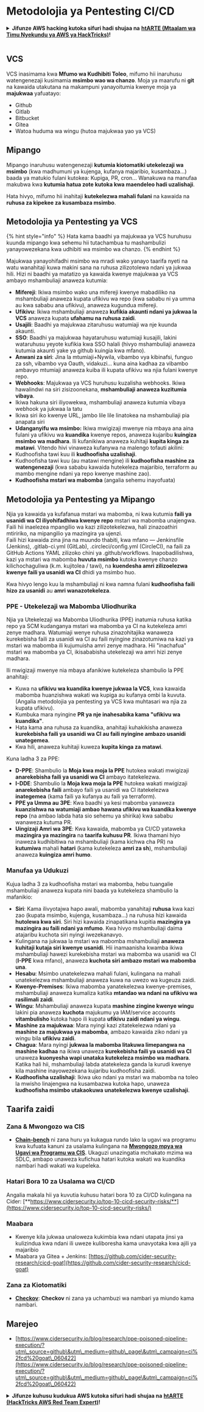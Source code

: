 # Metodolojia ya Pentesting CI/CD

<details>

<summary><strong>Jifunze AWS hacking kutoka sifuri hadi shujaa na</strong> <a href="https://training.hacktricks.xyz/courses/arte"><strong>htARTE (Mtaalam wa Timu Nyekundu ya AWS ya HackTricks)</strong></a><strong>!</strong></summary>

Njia nyingine za kusaidia HackTricks:

* Ikiwa unataka kuona **kampuni yako ikionekana kwenye HackTricks** au **kupakua HackTricks kwa PDF** Angalia [**MIPANGO YA USAJILI**](https://github.com/sponsors/carlospolop)!
* Pata [**bidhaa rasmi za PEASS & HackTricks**](https://peass.creator-spring.com)
* Gundua [**Familia ya PEASS**](https://opensea.io/collection/the-peass-family), mkusanyiko wetu wa kipekee wa [**NFTs**](https://opensea.io/collection/the-peass-family)
* **Jiunge na** 💬 [**Kikundi cha Discord**](https://discord.gg/hRep4RUj7f) au [**kikundi cha telegram**](https://t.me/peass) au **fuata** kwenye **Twitter** 🐦 [**@hacktricks_live**](https://twitter.com/hacktricks_live)**.**
* **Shiriki mbinu zako za udukuzi kwa kuwasilisha PRs kwa** [**HackTricks**](https://github.com/carlospolop/hacktricks) na [**HackTricks Cloud**](https://github.com/carlospolop/hacktricks-cloud) github repos.

</details>

<figure><img src="../.gitbook/assets/CLOUD-logo-letters.svg" alt=""><figcaption></figcaption></figure>

## VCS

VCS inasimama kwa **Mfumo wa Kudhibiti Toleo**, mifumo hii inaruhusu watengenezaji kusimamia **msimbo wao wa chanzo**. Moja ya maarufu ni **git** na kawaida utakutana na makampuni yanayoitumia kwenye moja ya **majukwaa** yafuatayo:

* Github
* Gitlab
* Bitbucket
* Gitea
* Watoa huduma wa wingu (hutoa majukwaa yao ya VCS)

## Mipango

Mipango inaruhusu watengenezaji **kutumia kiotomatiki utekelezaji wa msimbo** (kwa madhumuni ya kujenga, kufanya majaribio, kusambaza...) baada ya matukio fulani kutokea: Kupiga, PR, cron... Wanakuwa na manufaa makubwa kwa **kutumia hatua zote kutoka kwa maendeleo hadi uzalishaji**.

Hata hivyo, mifumo hii inahitaji **kutekelezwa mahali fulani** na kawaida na **ruhusa za kipekee za kusambaza msimbo**.

## Metodolojia ya Pentesting ya VCS

{% hint style="info" %}
Hata kama baadhi ya majukwaa ya VCS huruhusu kuunda mipango kwa sehemu hii tutachambua tu mashambulizi yanayowezekana kwa udhibiti wa msimbo wa chanzo.
{% endhint %}

Majukwaa yanayohifadhi msimbo wa mradi wako yanayo taarifa nyeti na watu wanahitaji kuwa makini sana na ruhusa zilizotolewa ndani ya jukwaa hili. Hizi ni baadhi ya matatizo ya kawaida kwenye majukwaa ya VCS ambayo mshambuliaji anaweza kutumia:

* **Mifereji**: Ikiwa msimbo wako una mifereji kwenye mabadiliko na mshambuliaji anaweza kupata ufikivu wa repo (kwa sababu ni ya umma au kwa sababu ana ufikivu), anaweza kugundua mifereji.
* **Ufikivu**: Ikiwa mshambuliaji anaweza **kufikia akaunti ndani ya jukwaa la VCS** anaweza kupata **ufahamu na ruhusa zaidi**.
* **Usajili**: Baadhi ya majukwaa zitaruhusu watumiaji wa nje kuunda akaunti.
* **SSO**: Baadhi ya majukwaa hayataruhusu watumiaji kusajili, lakini wataruhusu yeyote kufikia kwa SSO halali (hivyo mshambuliaji anaweza kutumia akaunti yake ya github kuingia kwa mfano).
* **Anwani za siri**: Jina la mtumiaji+Nywila, vibambo vya kibinafsi, funguo za ssh, vibambo vya Oauth, vidakuzi... kuna aina kadhaa za vibambo ambavyo mtumiaji anaweza kuiba ili kupata ufikivu wa njia fulani kwenye repo.
* **Webhooks**: Majukwaa ya VCS huruhusu kuzalisha webhooks. Ikiwa hawalindwi na siri zisizoonekana, **mshambuliaji anaweza kuzitumia vibaya**.
* Ikiwa hakuna siri iliyowekwa, mshambuliaji anaweza kutumia vibaya webhook ya jukwaa la tatu
* Ikiwa siri iko kwenye URL, jambo lile lile linatokea na mshambuliaji pia anapata siri
* **Udanganyifu wa msimbo:** Ikiwa mwigizaji mwenye nia mbaya ana aina fulani ya ufikivu wa **kuandika** kwenye repos, anaweza kujaribu **kuingiza msimbo wa madhara**. Ili kufanikiwa anaweza kuhitaji **kupita kinga za matawi**. Vitendo hivi vinaweza kufanywa na malengo tofauti akilini:
* Kudhoofisha tawi kuu ili **kudhoofisha uzalishaji**.
* Kudhoofisha tawi kuu (au matawi mengine) ili **kudhoofisha mashine za watengenezaji** (kwa sababu kawaida hutekeleza majaribio, terraform au mambo mengine ndani ya repo kwenye mashine zao).
* **Kudhoofisha mstari wa mabomba** (angalia sehemu inayofuata)

## Metodolojia ya Pentesting ya Mipango

Njia ya kawaida ya kufafanua mstari wa mabomba, ni kwa kutumia **faili ya usanidi wa CI iliyohifadhiwa kwenye repo** mstari wa mabomba unajengwa. Faili hii inaelezea mpangilio wa kazi zilizotekelezwa, hali zinazoathiri mtiririko, na mipangilio ya mazingira ya ujenzi.\
Faili hizi kawaida zina jina na muundo thabiti, kwa mfano — Jenkinsfile (Jenkins), .gitlab-ci.yml (GitLab), .circleci/config.yml (CircleCI), na faili za GitHub Actions YAML zilizoko chini ya .github/workflows. Inapobadilishwa, kazi ya mstari wa mabomba **huvuta msimbo** kutoka kwenye chanzo kilichochaguliwa (k.m. kujitolea / tawi), na **kuendesha amri zilizoelezwa kwenye faili ya usanidi wa CI** dhidi ya msimbo huo.

Kwa hivyo lengo kuu la mshambuliaji ni kwa namna fulani **kudhoofisha faili hizo za usanidi** au **amri wanazotekeleza**.

### PPE - Utekelezaji wa Mabomba Uliodhurika

Njia ya Utekelezaji wa Mabomba Uliodhurika (PPE) inatumia ruhusa katika repo ya SCM kudanganya mstari wa mabomba ya CI na kutekeleza amri zenye madhara. Watumiaji wenye ruhusa zinazohitajika wanaweza kurekebisha faili za usanidi wa CI au faili nyingine zinazotumiwa na kazi ya mstari wa mabomba ili kujumuisha amri zenye madhara. Hii "inachafua" mstari wa mabomba ya CI, ikisababisha utekelezaji wa amri hizi zenye madhara.

Ili mwigizaji mwenye nia mbaya afanikiwe kutekeleza shambulio la PPE anahitaji:

* Kuwa na **ufikivu wa kuandika kwenye jukwaa la VCS**, kwa kawaida mabomba huanzishwa wakati wa kupiga au kufanya ombi la kuvuta. (Angalia metodolojia ya pentesting ya VCS kwa muhtasari wa njia za kupata ufikivu).
* Kumbuka mara nyingine **PR ya nje inahesabika kama "ufikivu wa kuandika"**.
* Hata kama ana ruhusa za kuandika, anahitaji kuhakikisha anaweza **kurekebisha faili ya usanidi wa CI au faili nyingine ambazo usanidi unategemea**.
* Kwa hili, anaweza kuhitaji kuweza **kupita kinga za matawi**.

Kuna ladha 3 za PPE:

* **D-PPE**: Shambulio la **Moja kwa moja la PPE** hutokea wakati mwigizaji **anarekebisha faili ya usanidi wa CI** ambayo itatekelezwa.
* **I-DDE**: Shambulio la **Moja kwa moja la PPE** hutokea wakati mwigizaji **anarekebisha** **faili** ambayo faili ya usanidi wa CI itatekelezwa **inategemea** (kama faili ya kufanya au faili ya terraform).
* **PPE ya Umma au 3PE**: Kwa baadhi ya kesi mabomba yanaweza **kuanzishwa na watumiaji ambao hawana ufikivu wa kuandika kwenye repo** (na ambao labda hata sio sehemu ya shirika) kwa sababu wanaweza kutuma PR.
* **Uingizaji Amri wa 3PE**: Kwa kawaida, mabomba ya CI/CD yataweka **mazingira ya mazingira** na **taarifa kuhusu PR**. Ikiwa thamani hiyo inaweza kudhibitiwa na mshambuliaji (kama kichwa cha PR) na **kutumiwa** mahali **hatari** (kama kutekeleza **amri za sh**), mshambuliaji anaweza **kuingiza amri humo**.

### Manufaa ya Udukuzi

Kujua ladha 3 za kudhoofisha mstari wa mabomba, hebu tuangalie mshambuliaji anaweza kupata nini baada ya kutekeleza shambulio la mafanikio:

* **Siri**: Kama ilivyotajwa hapo awali, mabomba yanahitaji **ruhusa** kwa kazi zao (kupata msimbo, kujenga, kusambaza...) na ruhusa hizi kawaida **hutolewa kwa siri**. Siri hizi kawaida zinapatikana kupitia **mazingira ya mazingira au faili ndani ya mfumo**. Kwa hivyo mshambuliaji daima atajaribu kuchota siri nyingi iwezekanavyo.
* Kulingana na jukwaa la mstari wa mabomba mshambuliaji **anaweza kuhitaji kutaja siri kwenye usanidi**. Hii inamaanisha kwamba ikiwa mshambuliaji hawezi kurekebisha mstari wa mabomba wa usanidi wa CI (**I-PPE** kwa mfano), anaweza **kuchota siri ambazo mstari wa mabomba una**.
* **Hesabu**: Msimbo unatekelezwa mahali fulani, kulingana na mahali unatekelezwa mshambuliaji anaweza kuwa na uwezo wa kugeuza zaidi.
* **Kwenye-Premises**: Ikiwa mabomba yanatekelezwa kwenye-premises, mshambuliaji anaweza kumaliza katika **mtandao wa ndani na ufikivu wa rasilimali zaidi**.
* **Wingu**: Mshambuliaji anaweza kupata **mashine zingine kwenye wingu** lakini pia anaweza **kuchota** majukumu ya IAM/service accounts **vitambulisho** kutoka hapo ili kupata **ufikivu zaidi ndani ya wingu**.
* **Mashine za majukwaa**: Mara nyingi kazi zitatekelezwa ndani ya **mashine za majukwaa ya mabomba**, ambazo kawaida ziko ndani ya wingu bila **ufikivu zaidi**.
* **Chagua**: Mara nyingi **jukwaa la mabomba litakuwa limepangwa na mashine kadhaa** na ikiwa unaweza **kurekebisha faili ya usanidi wa CI** unaweza **kuonyesha wapi unataka kutekeleza msimbo wa madhara**. Katika hali hii, mshambuliaji labda atatekeleza ganda la kurudi kwenye kila mashine inayowezekana kujaribu kudhoofisha zaidi.
* **Kudhoofisha uzalishaji**: Ikiwa uko ndani ya mstari wa mabomba na toleo la mwisho linajengwa na kusambazwa kutoka hapo, unaweza **kudhoofisha msimbo utakaokuwa unatekelezwa kwenye uzalishaji**.
## Taarifa zaidi

### Zana & Mwongozo wa CIS

* [**Chain-bench**](https://github.com/aquasecurity/chain-bench) ni zana huru ya kukagua rundo lako la ugavi wa programu kwa kufuata kanuni za usalama kulingana na [**Mwongozo mpya wa Ugavi wa Programu wa CIS**](https://github.com/aquasecurity/chain-bench/blob/main/docs/CIS-Software-Supply-Chain-Security-Guide-v1.0.pdf). Ukaguzi unazingatia mchakato mzima wa SDLC, ambapo unaweza kufichua hatari kutoka wakati wa kuandika nambari hadi wakati wa kupeleka.

### Hatari Bora 10 za Usalama wa CI/CD

Angalia makala hii ya kuvutia kuhusu hatari bora 10 za CI/CD kulingana na Cider: [**https://www.cidersecurity.io/top-10-cicd-security-risks/**](https://www.cidersecurity.io/top-10-cicd-security-risks/)

### Maabara

* Kwenye kila jukwaa unaloweza kukimbia kwa ndani utapata jinsi ya kulizindua kwa ndani ili uweze kuliboresha kama unavyotaka kwa ajili ya majaribio
* Maabara ya Gitea + Jenkins: [https://github.com/cider-security-research/cicd-goat](https://github.com/cider-security-research/cicd-goat)

### Zana za Kiotomatiki

* [**Checkov**](https://github.com/bridgecrewio/checkov): **Checkov** ni zana ya uchambuzi wa nambari ya miundo kama nambari.

## Marejeo

* [https://www.cidersecurity.io/blog/research/ppe-poisoned-pipeline-execution/?utm\_source=github\&utm\_medium=github\_page\&utm\_campaign=ci%2fcd%20goat\_060422](https://www.cidersecurity.io/blog/research/ppe-poisoned-pipeline-execution/?utm\_source=github\&utm\_medium=github\_page\&utm\_campaign=ci%2fcd%20goat\_060422)

<details>

<summary><strong>Jifunze kuhusu kudukua AWS kutoka sifuri hadi shujaa na</strong> <a href="https://training.hacktricks.xyz/courses/arte"><strong>htARTE (HackTricks AWS Red Team Expert)</strong></a><strong>!</strong></summary>

Njia nyingine za kusaidia HackTricks:

* Ikiwa unataka kuona **kampuni yako ikitangazwa kwenye HackTricks** au **kupakua HackTricks kwa PDF** Angalia [**MIPANGO YA KUJIUNGA**](https://github.com/sponsors/carlospolop)!
* Pata [**bidhaa rasmi za PEASS & HackTricks**](https://peass.creator-spring.com)
* Gundua [**Familia ya PEASS**](https://opensea.io/collection/the-peass-family), mkusanyiko wetu wa [**NFTs**](https://opensea.io/collection/the-peass-family) ya kipekee
* **Jiunge na** 💬 [**Kikundi cha Discord**](https://discord.gg/hRep4RUj7f) au kikundi cha [**telegram**](https://t.me/peass) au **nifuata** kwenye **Twitter** 🐦 [**@hacktricks_live**](https://twitter.com/hacktricks_live)**.**
* **Shiriki mbinu zako za kudukua kwa kuwasilisha PRs kwa** [**HackTricks**](https://github.com/carlospolop/hacktricks) na [**HackTricks Cloud**](https://github.com/carlospolop/hacktricks-cloud) repos za github.

</details>
